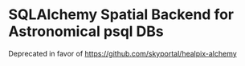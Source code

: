 # SQLAlchemy Spatial Backend for Astronomical psql DBs

Deprecated in favor of https://github.com/skyportal/healpix-alchemy
